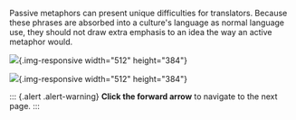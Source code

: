 Passive metaphors can present unique difficulties for translators.
Because these phrases are absorbed into a culture\'s language as normal
language use, they should not draw extra emphasis to an idea the way an
active metaphor would. 

![](/courses/JUSTINTIMEMODULEMETAPHORS/document/images/Translation-Principle-for-passive-met.png){.img-responsive
width="512" height="384"}

![](/courses/JUSTINTIMEMODULEMETAPHORS/document/images/Translation-Stratgegy-for-passive-met.png){.img-responsive
width="512" height="384"}

::: {.alert .alert-warning}
**Click the forward arrow** to navigate to the next page.
:::
